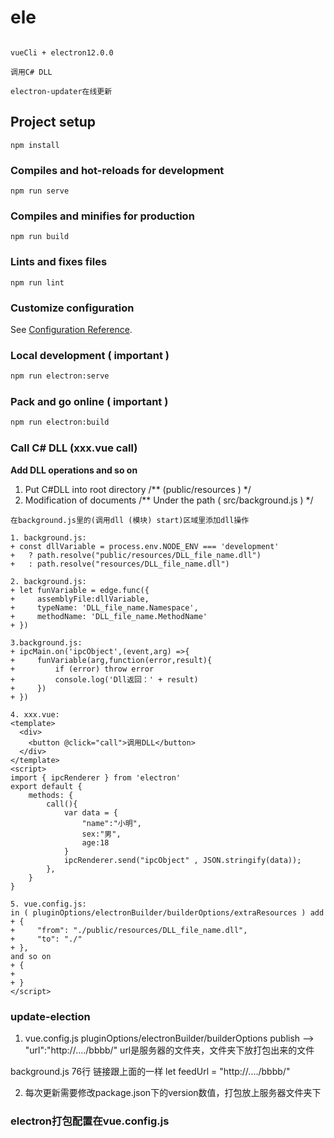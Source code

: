 # ele

```test

vueCli + electron12.0.0 

调用C# DLL

electron-updater在线更新

```

## Project setup

```
npm install
```

### Compiles and hot-reloads for development

```
npm run serve
```

### Compiles and minifies for production

```
npm run build
```

### Lints and fixes files

```
npm run lint
```

### Customize configuration

See [Configuration Reference](https://cli.vuejs.org/config/).



### Local development ( important )

```bash
npm run electron:serve
```

### Pack and go online ( important )

```bash
npm run electron:build
```

### Call C# DLL (xxx.vue call)

**Add DLL operations and so on** 

1. Put C#DLL into root directory  /** (public/resources ) */
2. Modification of documents /** Under the path ( src/background.js ) */

```text
在background.js里的(调用dll (模块) start)区域里添加dll操作

1. background.js:
+ const dllVariable = process.env.NODE_ENV === 'development' 
+   ? path.resolve("public/resources/DLL_file_name.dll") 
+   : path.resolve("resources/DLL_file_name.dll")

2. background.js:
+ let funVariable = edge.func({
+     assemblyFile:dllVariable,
+     typeName: 'DLL_file_name.Namespace',
+     methodName: 'DLL_file_name.MethodName'
+ })

3.background.js:
+ ipcMain.on('ipcObject',(event,arg) =>{
+     funVariable(arg,function(error,result){
+         if (error) throw error
+         console.log('Dll返回：' + result) 
+     })
+ })

4. xxx.vue:
<template>
  <div>
    <button @click="call">调用DLL</button>
  </div>
</template>
<script>
import { ipcRenderer } from 'electron'
export default {
    methods: {
        call(){
            var data = {
                "name":"小明",
                sex:"男",
                age:18
            }
            ipcRenderer.send("ipcObject" , JSON.stringify(data));
        },
    }
}

5. vue.config.js:
in ( pluginOptions/electronBuilder/builderOptions/extraResources ) add
+ {
+     "from": "./public/resources/DLL_file_name.dll",
+     "to": "./"
+ },
and so on
+ {
+  
+ }
</script>
```

### update-election

1. vue.config.js
   pluginOptions/electronBuilder/builderOptions
   publish --> "url":"http://..../bbbb/" 
   url是服务器的文件夹，文件夹下放打包出来的文件

background.js 76行 链接跟上面的一样
let feedUrl = "http://..../bbbb/"

2. 每次更新需要修改package.json下的version数值，打包放上服务器文件夹下





### electron打包配置在vue.config.js



